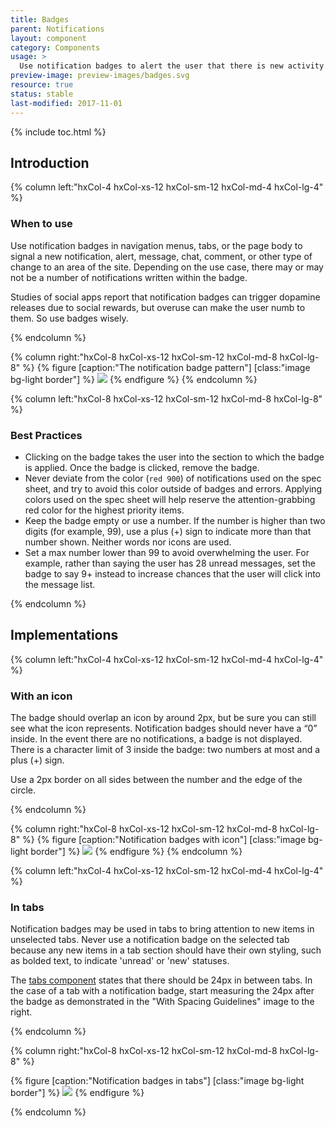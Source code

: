 ```yaml
---
title: Badges
parent: Notifications
layout: component
category: Components
usage: >
  Use notification badges to alert the user that there is new activity they have not acknowledged yet. Use them to encourage the user to go to that section to see the details of the activity.
preview-image: preview-images/badges.svg
resource: true
status: stable
last-modified: 2017-11-01
---
```


{% include toc.html %}

## Introduction

<div class="hxRow" markdown="1">
{% column left:"hxCol-4 hxCol-xs-12 hxCol-sm-12 hxCol-md-4 hxCol-lg-4" %}

### When to use

Use notification badges in navigation menus, tabs, or the page body to signal a new notification, alert, message, chat, comment, or other type of change to an area of the site. Depending on the use case, there may or may not be a number of notifications written within the badge.

Studies of social apps report that notification badges can trigger dopamine releases due to social rewards, but overuse can make the user numb to them. So use badges wisely.

{% endcolumn %}

{% column right:"hxCol-8 hxCol-xs-12 hxCol-sm-12 hxCol-md-8 hxCol-lg-8" %}
{% figure [caption:"The notification badge pattern"] [class:"image bg-light border"] %}
![]({{site.url}}/assets/images/components/notifications/badges/badges-hero.svg)
{% endfigure %}
{% endcolumn %}

{% column left:"hxCol-8 hxCol-xs-12 hxCol-sm-12 hxCol-md-8 hxCol-lg-8" %}

### Best Practices
- Clicking on the badge takes the user into the section to which the badge is applied. Once the badge is clicked, remove the badge.
- Never deviate from the color (`red 900`) of notifications used on the spec sheet, and try to avoid this color outside of badges and errors. Applying colors used on the spec sheet will help reserve the attention-grabbing red color for the highest priority items.
- Keep the badge empty or use a number. If the number is higher than two digits (for example, 99), use a plus (+) sign to indicate more than that number shown. Neither words nor icons are used.
- Set a max number lower than 99 to avoid overwhelming the user. For example, rather than saying the user has 28 unread messages, set the badge to say 9+ instead to increase chances that the user will click into the message list.

{% endcolumn %}

</div>

## Implementations

<div class="hxRow" markdown="1">
{% column left:"hxCol-4 hxCol-xs-12 hxCol-sm-12 hxCol-md-4 hxCol-lg-4" %}

### With an icon
The badge should overlap an icon by around 2px, but be sure you can still see what the icon represents. Notification badges should never have a “0” inside. In the event there are no notifications, a badge is not displayed. There is a character limit of 3 inside the badge: two numbers at most and a plus (+) sign.

Use a 2px border on all sides between the number and the edge of the circle.

{% endcolumn %}

{% column right:"hxCol-8 hxCol-xs-12 hxCol-sm-12 hxCol-md-8 hxCol-lg-8" %}
{% figure [caption:"Notification badges with icon"] [class:"image bg-light border"] %}
![]({{site.url}}/assets/images/components/notifications/badges/badges-icon.svg)
{% endfigure %}
{% endcolumn %}

</div>

<div class="hxRow" markdown="1">

{% column left:"hxCol-4 hxCol-xs-12 hxCol-sm-12 hxCol-md-4 hxCol-lg-4" %}

### In tabs

Notification badges may be used in tabs to bring attention to new items in unselected tabs. Never use a notification badge on the selected tab because any new items in a tab section should have their own styling, such as bolded text, to indicate 'unread' or 'new' statuses.

The [tabs component]({{site.baseurl}}/components/tabset.html) states that there should be 24px in between tabs. In the case of a tab with a notification badge, start measuring the 24px after the badge as demonstrated in the "With Spacing Guidelines" image to the right.

{% endcolumn %}

{% column right:"hxCol-8 hxCol-xs-12 hxCol-sm-12 hxCol-md-8 hxCol-lg-8" %}

{% figure [caption:"Notification badges in tabs"] [class:"image bg-light border"] %}
![]({{site.url}}/assets/images/components/notifications/badges/badges-tabs.svg)
{% endfigure %}

{% endcolumn %}

</div>